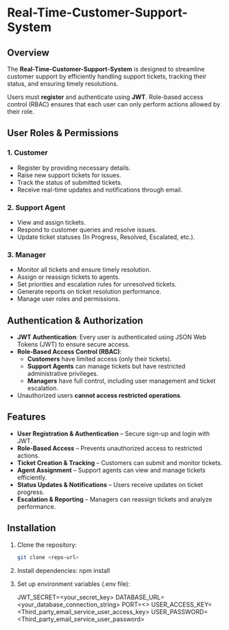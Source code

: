 # Real-Time-Customer-Support-System

## Overview
The **Real-Time-Customer-Support-System** is designed to streamline customer support by efficiently handling support tickets, tracking their status, and ensuring timely resolutions. 

Users must **register** and authenticate using **JWT**. Role-based access control (RBAC) ensures that each user can only perform actions allowed by their role.

## User Roles & Permissions

### 1. **Customer**
- Register by providing necessary details.
- Raise new support tickets for issues.
- Track the status of submitted tickets.
- Receive real-time updates and notifications through email.

### 2. **Support Agent**
- View and assign tickets.
- Respond to customer queries and resolve issues.
- Update ticket statuses (In Progress, Resolved, Escalated, etc.).

### 3. **Manager**
- Monitor all tickets and ensure timely resolution.
- Assign or reassign tickets to agents.
- Set priorities and escalation rules for unresolved tickets.
- Generate reports on ticket resolution performance.
- Manage user roles and permissions.

## Authentication & Authorization
- **JWT Authentication**: Every user is authenticated using JSON Web Tokens (JWT) to ensure secure access.  
- **Role-Based Access Control (RBAC)**:  
  - **Customers** have limited access (only their tickets).  
  - **Support Agents** can manage tickets but have restricted administrative privileges.  
  - **Managers** have full control, including user management and ticket escalation.  
- Unauthorized users **cannot access restricted operations**.

## Features
- **User Registration & Authentication** – Secure sign-up and login with JWT.
- **Role-Based Access** – Prevents unauthorized access to restricted actions.
- **Ticket Creation & Tracking** – Customers can submit and monitor tickets.
- **Agent Assignment** – Support agents can view and manage tickets efficiently.
- **Status Updates & Notifications** – Users receive updates on ticket progress.
- **Escalation & Reporting** – Managers can reassign tickets and analyze performance.

## Installation
1. Clone the repository:  
   ```sh
   git clone <repo-url>

2. Install dependencies:
    npm install

3. Set up environment variables (.env file):

   JWT_SECRET=<your_secret_key>
   DATABASE_URL=<your_database_connection_string>
   PORT=<>
   USER_ACCESS_KEY= <Third_party_email_service_user_access_key>
   USER_PASSWORD= <Third_party_email_service_user_password>
